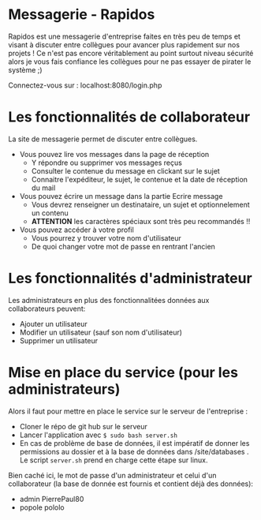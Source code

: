# Messagerie - Rapidos

Rapidos est une messagerie d'entreprise faites en très peu de temps et visant à discuter entre collègues pour avancer plus rapidement sur nos projets !
Ce n'est pas encore véritablement au point surtout niveau sécurité alors je vous fais confiance les collègues pour ne pas essayer de pirater le système ;)

Connectez-vous sur : localhost:8080/login.php

# Les fonctionnalités de collaborateur

La site de messagerie permet de discuter entre collègues.
* Vous pouvez lire vos messages dans la page de réception
    * Y répondre ou supprimer vos messages reçus
    * Consulter le contenue du message en clickant sur le sujet
    * Connaitre l'expéditeur, le sujet, le contenue et la date de réception du mail
* Vous pouvez écrire un message dans la partie Ecrire message
    * Vous devrez renseigner un destinataire, un sujet et optionnelement un contenu
    * **ATTENTION** les caractères spéciaux sont très peu recommandés !!
* Vous pouvez accéder à votre profil
    * Vous pourrez y trouver votre nom d'utilisateur
    * De quoi changer votre mot de passe en rentrant l'ancien

# Les fonctionnalités d'administrateur

Les administrateurs en plus des fonctionnalitées données aux collaborateurs peuvent:
* Ajouter un utilisateur
* Modifier un utilisateur (sauf son nom d'utilisateur)
* Supprimer un utilisateur

# Mise en place du service (pour les administrateurs)

Alors il faut pour mettre en place le service sur le serveur de l'entreprise :
* Cloner le répo de git hub sur le serveur
* Lancer l'application avec  ```$ sudo bash server.sh```
* En cas de problème de base de données, il est impératif de donner les permissions au dossier et à la base de données dans /site/databases . Le script ```server.sh``` prend en charge cette étape sur linux.

Bien caché ici, le mot de passe d'un administrateur et celui d'un collaborateur (la base de donnée est fournis et contient déjà des données):
* admin PierrePaul80
* popole pololo
